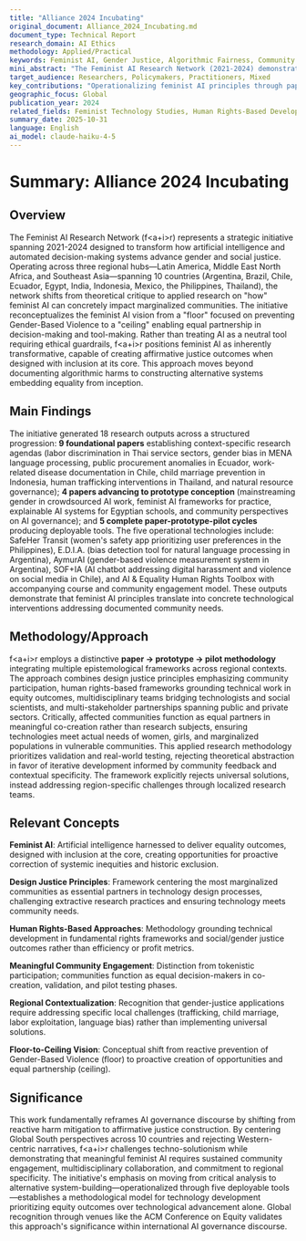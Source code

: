 ```yaml
---
title: "Alliance 2024 Incubating"
original_document: Alliance_2024_Incubating.md
document_type: Technical Report
research_domain: AI Ethics
methodology: Applied/Practical
keywords: Feminist AI, Gender Justice, Algorithmic Fairness, Community Co-Design, Global South
mini_abstract: "The Feminist AI Research Network (2021-2024) demonstrates how AI systems can be designed through multidisciplinary collaboration and community participation to advance gender justice and equality outcomes across Global South regions. The initiative produced 18 research outputs including papers, prototypes, and pilot deployments addressing context-specific challenges in 10 countries."
target_audience: Researchers, Policymakers, Practitioners, Mixed
key_contributions: "Operationalizing feminist AI principles through paper-prototype-pilot methodology"
geographic_focus: Global
publication_year: 2024
related_fields: Feminist Technology Studies, Human Rights-Based Development, Design Justice
summary_date: 2025-10-31
language: English
ai_model: claude-haiku-4-5
---
```


# Summary: Alliance 2024 Incubating

## Overview

The Feminist AI Research Network (f<a+i>r) represents a strategic initiative spanning 2021-2024 designed to transform how artificial intelligence and automated decision-making systems advance gender and social justice. Operating across three regional hubs—Latin America, Middle East North Africa, and Southeast Asia—spanning 10 countries (Argentina, Brazil, Chile, Ecuador, Egypt, India, Indonesia, Mexico, the Philippines, Thailand), the network shifts from theoretical critique to applied research on "how" feminist AI can concretely impact marginalized communities. The initiative reconceptualizes the feminist AI vision from a "floor" focused on preventing Gender-Based Violence to a "ceiling" enabling equal partnership in decision-making and tool-making. Rather than treating AI as a neutral tool requiring ethical guardrails, f<a+i>r positions feminist AI as inherently transformative, capable of creating affirmative justice outcomes when designed with inclusion at its core. This approach moves beyond documenting algorithmic harms to constructing alternative systems embedding equality from inception.

## Main Findings

The initiative generated 18 research outputs across a structured progression: **9 foundational papers** establishing context-specific research agendas (labor discrimination in Thai service sectors, gender bias in MENA language processing, public procurement anomalies in Ecuador, work-related disease documentation in Chile, child marriage prevention in Indonesia, human trafficking interventions in Thailand, and natural resource governance); **4 papers advancing to prototype conception** (mainstreaming gender in crowdsourced AI work, feminist AI frameworks for practice, explainable AI systems for Egyptian schools, and community perspectives on AI governance); and **5 complete paper-prototype-pilot cycles** producing deployable tools. The five operational technologies include: SafeHer Transit (women's safety app prioritizing user preferences in the Philippines), E.D.I.A. (bias detection tool for natural language processing in Argentina), AymurAI (gender-based violence measurement system in Argentina), SOF+IA (AI chatbot addressing digital harassment and violence on social media in Chile), and AI & Equality Human Rights Toolbox with accompanying course and community engagement model. These outputs demonstrate that feminist AI principles translate into concrete technological interventions addressing documented community needs.

## Methodology/Approach

f<a+i>r employs a distinctive **paper → prototype → pilot methodology** integrating multiple epistemological frameworks across regional contexts. The approach combines design justice principles emphasizing community participation, human rights-based frameworks grounding technical work in equity outcomes, multidisciplinary teams bridging technologists and social scientists, and multi-stakeholder partnerships spanning public and private sectors. Critically, affected communities function as equal partners in meaningful co-creation rather than research subjects, ensuring technologies meet actual needs of women, girls, and marginalized populations in vulnerable communities. This applied research methodology prioritizes validation and real-world testing, rejecting theoretical abstraction in favor of iterative development informed by community feedback and contextual specificity. The framework explicitly rejects universal solutions, instead addressing region-specific challenges through localized research teams.

## Relevant Concepts

**Feminist AI**: Artificial intelligence harnessed to deliver equality outcomes, designed with inclusion at the core, creating opportunities for proactive correction of systemic inequities and historic exclusion.

**Design Justice Principles**: Framework centering the most marginalized communities as essential partners in technology design processes, challenging extractive research practices and ensuring technology meets community needs.

**Human Rights-Based Approaches**: Methodology grounding technical development in fundamental rights frameworks and social/gender justice outcomes rather than efficiency or profit metrics.

**Meaningful Community Engagement**: Distinction from tokenistic participation; communities function as equal decision-makers in co-creation, validation, and pilot testing phases.

**Regional Contextualization**: Recognition that gender-justice applications require addressing specific local challenges (trafficking, child marriage, labor exploitation, language bias) rather than implementing universal solutions.

**Floor-to-Ceiling Vision**: Conceptual shift from reactive prevention of Gender-Based Violence (floor) to proactive creation of opportunities and equal partnership (ceiling).

## Significance

This work fundamentally reframes AI governance discourse by shifting from reactive harm mitigation to affirmative justice construction. By centering Global South perspectives across 10 countries and rejecting Western-centric narratives, f<a+i>r challenges techno-solutionism while demonstrating that meaningful feminist AI requires sustained community engagement, multidisciplinary collaboration, and commitment to regional specificity. The initiative's emphasis on moving from critical analysis to alternative system-building—operationalized through five deployable tools—establishes a methodological model for technology development prioritizing equity outcomes over technological advancement alone. Global recognition through venues like the ACM Conference on Equity validates this approach's significance within international AI governance discourse.
